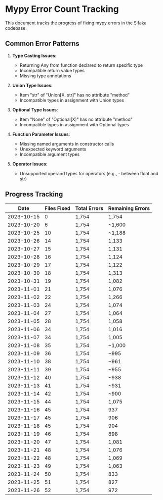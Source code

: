# Mypy Error Count Tracking

This document tracks the progress of fixing mypy errors in the Sifaka codebase.

## Common Error Patterns

1. **Type Casting Issues**:
   - Returning Any from function declared to return specific type
   - Incompatible return value types
   - Missing type annotations

2. **Union Type Issues**:
   - Item "str" of "Union[X, str]" has no attribute "method"
   - Incompatible types in assignment with Union types

3. **Optional Type Issues**:
   - Item "None" of "Optional[X]" has no attribute "method"
   - Incompatible types in assignment with Optional types

4. **Function Parameter Issues**:
   - Missing named arguments in constructor calls
   - Unexpected keyword arguments
   - Incompatible argument types

5. **Operator Issues**:
   - Unsupported operand types for operators (e.g., - between float and str)

## Progress Tracking

| Date | Files Fixed | Total Errors | Remaining Errors |
|------|-------------|--------------|------------------|
| 2023-10-15 | 0 | 1,754 | 1,754 |
| 2023-10-20 | 6 | 1,754 | ~1,600 |
| 2023-10-25 | 10 | 1,754 | ~1,188 |
| 2023-10-26 | 14 | 1,754 | 1,133 |
| 2023-10-27 | 15 | 1,754 | 1,131 |
| 2023-10-28 | 16 | 1,754 | 1,124 |
| 2023-10-29 | 17 | 1,754 | 1,122 |
| 2023-10-30 | 18 | 1,754 | 1,313 |
| 2023-10-31 | 19 | 1,754 | 1,082 |
| 2023-11-01 | 21 | 1,754 | 1,076 |
| 2023-11-02 | 22 | 1,754 | 1,266 |
| 2023-11-03 | 24 | 1,754 | 1,074 |
| 2023-11-04 | 27 | 1,754 | 1,064 |
| 2023-11-05 | 28 | 1,754 | 1,058 |
| 2023-11-06 | 34 | 1,754 | 1,016 |
| 2023-11-07 | 34 | 1,754 | 1,005 |
| 2023-11-08 | 35 | 1,754 | ~1,000 |
| 2023-11-09 | 36 | 1,754 | ~995 |
| 2023-11-10 | 38 | 1,754 | ~961 |
| 2023-11-11 | 39 | 1,754 | ~955 |
| 2023-11-12 | 40 | 1,754 | ~938 |
| 2023-11-13 | 41 | 1,754 | ~931 |
| 2023-11-14 | 42 | 1,754 | ~900 |
| 2023-11-15 | 44 | 1,754 | 1,075 |
| 2023-11-16 | 45 | 1,754 | 937 |
| 2023-11-17 | 45 | 1,754 | 906 |
| 2023-11-18 | 45 | 1,754 | 904 |
| 2023-11-19 | 46 | 1,754 | 898 |
| 2023-11-20 | 47 | 1,754 | 1,081 |
| 2023-11-21 | 48 | 1,754 | 1,076 |
| 2023-11-22 | 48 | 1,754 | 1,069 |
| 2023-11-23 | 49 | 1,754 | 1,063 |
| 2023-11-24 | 50 | 1,754 | 833 |
| 2023-11-25 | 51 | 1,754 | 827 |
| 2023-11-26 | 52 | 1,754 | 972 |
